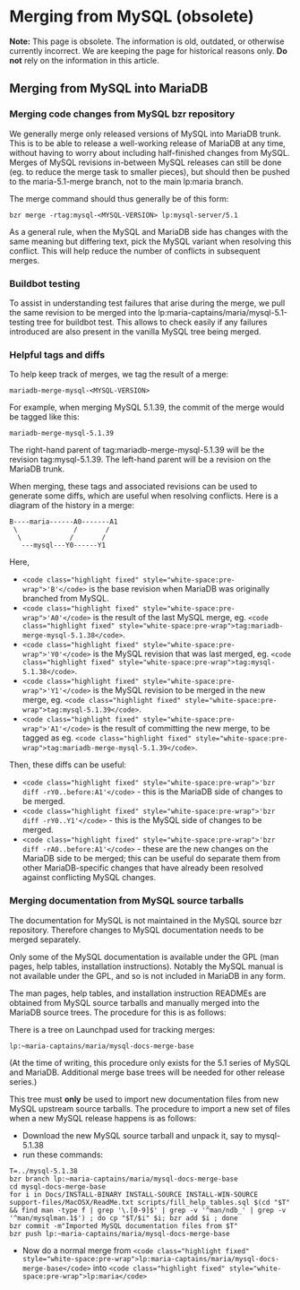 
# Merging from MySQL (obsolete)

**Note:** This page is obsolete. The information is old, outdated, or otherwise currently incorrect. We are keeping the page for historical reasons only. **Do not** rely on the information in this article.



## Merging from MySQL into MariaDB


### Merging code changes from MySQL bzr repository


We generally merge only released versions of MySQL into MariaDB trunk. This is
to be able to release a well-working release of MariaDB at any time, without
having to worry about including half-finished changes from MySQL. Merges of
MySQL revisions in-between MySQL releases can still be done (eg. to reduce the
merge task to smaller pieces), but should then be pushed to the maria-5.1-merge
branch, not to the main lp:maria branch.


The merge command should thus generally be of this form:


```
bzr merge -rtag:mysql-<MYSQL-VERSION> lp:mysql-server/5.1
```

As a general rule, when the MySQL and MariaDB side has changes with the same
meaning but differing text, pick the MySQL variant when resolving this
conflict. This will help reduce the number of conflicts in subsequent merges.


### Buildbot testing


To assist in understanding test failures that arise during the merge, we pull
the same revision to be merged into the
lp:maria-captains/maria/mysql-5.1-testing tree for buildbot test. This allows
to check easily if any failures introduced are also present in the vanilla
MySQL tree being merged.


### Helpful tags and diffs


To help keep track of merges, we tag the result of a merge:


```
mariadb-merge-mysql-<MYSQL-VERSION>
```

For example, when merging MySQL 5.1.39, the commit of the merge would be
tagged like this:


```
mariadb-merge-mysql-5.1.39
```

The right-hand parent of tag:mariadb-merge-mysql-5.1.39 will be the revision
tag:mysql-5.1.39. The left-hand parent will be a revision on the MariaDB
trunk.


When merging, these tags and associated revisions can be used to generate some
diffs, which are useful when resolving conflicts. Here is a diagram of the
history in a merge:


```
B----maria------A0-------A1
 \              /       /
  \            /       /
   ---mysql---Y0------Y1
```

Here,


* `<code class="highlight fixed" style="white-space:pre-wrap">'B'</code>` is the base revision when MariaDB was originally 
 branched from MySQL.
* `<code class="highlight fixed" style="white-space:pre-wrap">'A0'</code>` is the result of the last MySQL merge, eg. 
 `<code class="highlight fixed" style="white-space:pre-wrap">tag:mariadb-merge-mysql-5.1.38</code>`.
* `<code class="highlight fixed" style="white-space:pre-wrap">'Y0'</code>` is the MySQL revision that was last merged, eg. 
 `<code class="highlight fixed" style="white-space:pre-wrap">tag:mysql-5.1.38</code>`.
* `<code class="highlight fixed" style="white-space:pre-wrap">'Y1'</code>` is the MySQL revision to be merged in the new merge, 
 eg. `<code class="highlight fixed" style="white-space:pre-wrap">tag:mysql-5.1.39</code>`.
* `<code class="highlight fixed" style="white-space:pre-wrap">'A1'</code>` is the result of committing the new merge, to be 
 tagged as eg. `<code class="highlight fixed" style="white-space:pre-wrap">tag:mariadb-merge-mysql-5.1.39</code>`.


Then, these diffs can be useful:


* `<code class="highlight fixed" style="white-space:pre-wrap">'bzr diff -rY0..before:A1'</code>` - this is the MariaDB side of changes to be merged.
* `<code class="highlight fixed" style="white-space:pre-wrap">'bzr diff -rY0..Y1'</code>` - this is the MySQL side of changes to be merged.
* `<code class="highlight fixed" style="white-space:pre-wrap">'bzr diff -rA0..before:A1'</code>` - these are the new changes on the MariaDB side to be merged; this can be useful do separate them from other MariaDB-specific changes that have already been resolved against conflicting MySQL changes.


### Merging documentation from MySQL source tarballs


The documentation for MySQL is not maintained in the MySQL source bzr
repository. Therefore changes to MySQL documentation needs to be merged
separately.


Only some of the MySQL documentation is available under the GPL (man pages,
help tables, installation instructions). Notably the MySQL manual is not
available under the GPL, and so is not included in MariaDB in any form.


The man pages, help tables, and installation instruction READMEs are obtained
from MySQL source tarballs and manually merged into the MariaDB source trees.
The procedure for this is as follows:


There is a tree on Launchpad used for tracking merges:


```
lp:~maria-captains/maria/mysql-docs-merge-base
```

(At the time of writing, this procedure only exists for the 5.1 series of MySQL
and MariaDB. Additional merge base trees will be needed for other release
series.)


This tree must **only** be used to import new documentation files from new
MySQL upstream source tarballs. The procedure to import a new set of files when
a new MySQL release happens is as follows:


* Download the new MySQL source tarball and unpack it, say to mysql-5.1.38
* run these commands:


```
T=../mysql-5.1.38
bzr branch lp:~maria-captains/maria/mysql-docs-merge-base
cd mysql-docs-merge-base
for i in Docs/INSTALL-BINARY INSTALL-SOURCE INSTALL-WIN-SOURCE support-files/MacOSX/ReadMe.txt scripts/fill_help_tables.sql $(cd "$T" && find man -type f | grep '\.[0-9]$' | grep -v '^man/ndb_' | grep -v '^man/mysqlman.1$') ; do cp "$T/$i" $i; bzr add $i ; done
bzr commit -m"Imported MySQL documentation files from $T"
bzr push lp:~maria-captains/maria/mysql-docs-merge-base
```

* Now do a normal merge from `<code class="highlight fixed" style="white-space:pre-wrap">lp:maria-captains/maria/mysql-docs-merge-base</code>` into `<code class="highlight fixed" style="white-space:pre-wrap">lp:maria</code>`

